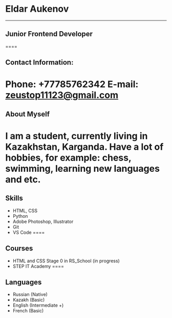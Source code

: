 # Eldar Aukenov
----
## Junior Frontend Developer
====
## Contact Information:
**Phone:** +77785762342
**E-mail:** zeustop11123@gmail.com
====
## About Myself
I am a student, currently living in Kazakhstan, Karganda. Have a lot of hobbies, for example: chess, swimming, learning new languages and etc.
====
## Skills
* HTML, CSS
* Python
* Adobe Photoshop, Illustrator
* Git
* VS Code
====
## Courses
* HTML and CSS Stage 0 in RS_School (in progress)
* STEP IT Academy
====
## Languages
* Russian (Native)
* Kazakh (Basic)
* English (Intermediate +)
* French (Basic)